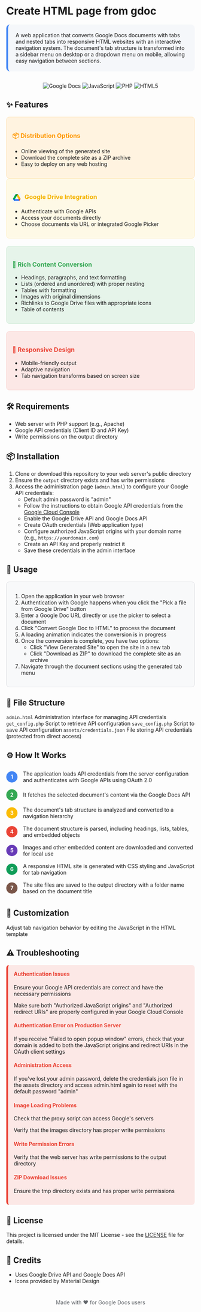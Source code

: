 # Create HTML page from gdoc

<div style="background-color: #f5f7fa; border-radius: 10px; padding: 20px; margin-bottom: 30px; border-left: 5px solid #4285f4;">
A web application that converts Google Docs documents with tabs and nested tabs into responsive HTML websites with an interactive navigation system. The document's tab structure is transformed into a sidebar menu on desktop or a dropdown menu on mobile, allowing easy navigation between sections.
</div>

<div align="center">
  <img src="https://img.shields.io/badge/Google%20Docs-4285F4?style=for-the-badge&logo=google&logoColor=white" alt="Google Docs">
  <img src="https://img.shields.io/badge/JavaScript-F7DF1E?style=for-the-badge&logo=javascript&logoColor=black" alt="JavaScript">
  <img src="https://img.shields.io/badge/PHP-777BB4?style=for-the-badge&logo=php&logoColor=white" alt="PHP">
  <img src="https://img.shields.io/badge/HTML5-E34F26?style=for-the-badge&logo=html5&logoColor=white" alt="HTML5">
</div>

## ✨ Features

<div style="display: flex; flex-wrap: wrap; gap: 20px; margin-top: 20px;">
  <div style="flex: 1; min-width: 300px; background-color: #fff3e0; padding: 15px; border-radius: 8px; border: 1px solid #ffe0b2;">
    <h3 style="color: #ff9800;">📦 Distribution Options</h3>
    <ul>
      <li>Online viewing of the generated site</li>
      <li>Download the complete site as a ZIP archive</li>
      <li>Easy to deploy on any web hosting</li>
    </ul>
  </div>
</div>
  
<div style="flex: 1; min-width: 300px; background-color: #fef9e6; padding: 15px; border-radius: 8px; border: 1px solid #feefc3;">
  <h3 style="color: #f4b400;">
    <img src="assets/google-drive-logo.png" width="24" height="24" style="vertical-align: middle; margin-right: 5px;"> Google Drive Integration
  </h3>
    <ul>
      <li>Authenticate with Google APIs</li>
      <li>Access your documents directly</li>
      <li>Choose documents via URL or integrated Google Picker</li>
    </ul>
  </div>
</div>

<div style="display: flex; flex-wrap: wrap; gap: 20px; margin-top: 20px;">
  <div style="flex: 1; min-width: 300px; background-color: #e6f4ea; padding: 15px; border-radius: 8px; border: 1px solid #ceead6;">
    <h3 style="color: #34a853;">📝 Rich Content Conversion</h3>
    <ul>
      <li>Headings, paragraphs, and text formatting</li>
      <li>Lists (ordered and unordered) with proper nesting</li>
      <li>Tables with formatting</li>
      <li>Images with original dimensions</li>
      <li>Richlinks to Google Drive files with appropriate icons</li>
      <li>Table of contents</li>
    </ul>
  </div>
  
  <div style="flex: 1; min-width: 300px; background-color: #fce8e6; padding: 15px; border-radius: 8px; border: 1px solid #fad2cf;">
    <h3 style="color: #ea4335;">📱 Responsive Design</h3>
    <ul>
      <li>Mobile-friendly output</li>
      <li>Adaptive navigation</li>
      <li>Tab navigation transforms based on screen size</li>
    </ul>
  </div>
</div>

## 🛠️ Requirements

- Web server with PHP support (e.g., Apache)
- Google API credentials (Client ID and API Key)
- Write permissions on the output directory

## 📦 Installation

1. Clone or download this repository to your web server's public directory
2. Ensure the `output` directory exists and has write permissions
3. Access the administration page (`admin.html`) to configure your Google API credentials:
   - Default admin password is "admin"
   - Follow the instructions to obtain Google API credentials from the [Google Cloud Console](https://console.cloud.google.com/)
   - Enable the Google Drive API and Google Docs API
   - Create OAuth credentials (Web application type)
   - Configure authorized JavaScript origins with your domain name (e.g., `https://yourdomain.com`)
   - Create an API Key and properly restrict it
   - Save these credentials in the admin interface

## 🚀 Usage

<div style="background-color: #f8f9fa; border-radius: 8px; padding: 15px; margin: 20px 0; border: 1px solid #dadce0;">
<ol>
  <li>Open the application in your web browser</li>
  <li>Authentication with Google happens when you click the "Pick a file from Google Drive" button</li>
  <li>Enter a Google Doc URL directly or use the picker to select a document</li>
  <li>Click "Convert Google Doc to HTML" to process the document</li>
  <li>A loading animation indicates the conversion is in progress</li>
  <li>Once the conversion is complete, you have two options:
    <ul>
      <li>Click "View Generated Site" to open the site in a new tab</li>
      <li>Click "Download as ZIP" to download the complete site as an archive</li>
    </ul>
  </li>
  <li>Navigate through the document sections using the generated tab menu</li>
</ol>
</div>

## 📂 File Structure

<tr>
  <td style="padding: 8px; border: 1px solid #dadce0;"><code>admin.html</code></td>
  <td style="padding: 8px; border: 1px solid #dadce0;">Administration interface for managing API credentials</td>
</tr>
<tr style="background-color: #f5f7fa;">
  <td style="padding: 8px; border: 1px solid #dadce0;"><code>get_config.php</code></td>
  <td style="padding: 8px; border: 1px solid #dadce0;">Script to retrieve API configuration</td>
</tr>
<tr>
  <td style="padding: 8px; border: 1px solid #dadce0;"><code>save_config.php</code></td>
  <td style="padding: 8px; border: 1px solid #dadce0;">Script to save API configuration</td>
</tr>
<tr style="background-color: #f5f7fa;">
  <td style="padding: 8px; border: 1px solid #dadce0;"><code>assets/credentials.json</code></td>
  <td style="padding: 8px; border: 1px solid #dadce0;">File storing API credentials (protected from direct access)</td>
</tr>

## ⚙️ How It Works

<div style="margin: 20px 0;">
<div style="display: flex; align-items: center; padding: 8px 0;">
  <div style="background-color: #4285f4; color: white; min-width: 30px; height: 30px; border-radius: 50%; display: flex; align-items: center; justify-content: center; font-weight: bold; margin-right: 15px;">1</div>
  <div>The application loads API credentials from the server configuration and authenticates with Google APIs using OAuth 2.0</div>
</div>
  
  <div style="display: flex; align-items: center; padding: 8px 0;">
    <div style="background-color: #34a853; color: white; min-width: 30px; height: 30px; border-radius: 50%; display: flex; align-items: center; justify-content: center; font-weight: bold; margin-right: 15px;">2</div>
    <div>It fetches the selected document's content via the Google Docs API</div>
  </div>
  
  <div style="display: flex; align-items: center; padding: 8px 0;">
    <div style="background-color: #fbbc05; color: white; min-width: 30px; height: 30px; border-radius: 50%; display: flex; align-items: center; justify-content: center; font-weight: bold; margin-right: 15px;">3</div>
    <div>The document's tab structure is analyzed and converted to a navigation hierarchy</div>
  </div>
  
  <div style="display: flex; align-items: center; padding: 8px 0;">
    <div style="background-color: #ea4335; color: white; min-width: 30px; height: 30px; border-radius: 50%; display: flex; align-items: center; justify-content: center; font-weight: bold; margin-right: 15px;">4</div>
    <div>The document structure is parsed, including headings, lists, tables, and embedded objects</div>
  </div>
  
  <div style="display: flex; align-items: center; padding: 8px 0;">
    <div style="background-color: #673ab7; color: white; min-width: 30px; height: 30px; border-radius: 50%; display: flex; align-items: center; justify-content: center; font-weight: bold; margin-right: 15px;">5</div>
    <div>Images and other embedded content are downloaded and converted for local use</div>
  </div>
  
  <div style="display: flex; align-items: center; padding: 8px 0;">
    <div style="background-color: #0f9d58; color: white; min-width: 30px; height: 30px; border-radius: 50%; display: flex; align-items: center; justify-content: center; font-weight: bold; margin-right: 15px;">6</div>
    <div>A responsive HTML site is generated with CSS styling and JavaScript for tab navigation</div>
  </div>
  
  <div style="display: flex; align-items: center; padding: 8px 0;">
    <div style="background-color: #795548; color: white; min-width: 30px; height: 30px; border-radius: 50%; display: flex; align-items: center; justify-content: center; font-weight: bold; margin-right: 15px;">7</div>
    <div>The site files are saved to the output directory with a folder name based on the document title</div>
  </div>
</div>

## 🎨 Customization

  <p>Adjust tab navigation behavior by editing the JavaScript in the HTML template</p>
</div>

## ⚠️ Troubleshooting

<div style="background-color: #fce8e6; padding: 15px; border-radius: 8px; margin: 20px 0; border-left: 5px solid #ea4335;">
  <h4 style="color: #ea4335; margin-top: 0;">Authentication Issues</h4>
  <p>Ensure your Google API credentials are correct and have the necessary permissions</p>
  <p>Make sure both "Authorized JavaScript origins" and "Authorized redirect URIs" are properly configured in your Google Cloud Console</p>
  
  <h4 style="color: #ea4335;">Authentication Error on Production Server</h4>
  <p>If you receive "Failed to open popup window" errors, check that your domain is added to both the JavaScript origins and redirect URIs in the OAuth client settings</p>
  
  <h4 style="color: #ea4335;">Administration Access</h4>
  <p>If you've lost your admin password, delete the credentials.json file in the assets directory and access admin.html again to reset with the default password "admin"</p>

  <h4 style="color: #ea4335;">Image Loading Problems</h4>
  <p>Check that the proxy script can access Google's servers</p>
  <p>Verify that the images directory has proper write permissions</p>
  
  <h4 style="color: #ea4335;">Write Permission Errors</h4>
  <p>Verify that the web server has write permissions to the output directory</p>
  
  <h4 style="color: #ea4335;">ZIP Download Issues</h4>
  <p>Ensure the tmp directory exists and has proper write permissions</p>
</div>

## 📄 License

This project is licensed under the MIT License - see the [LICENSE](LICENSE) file for details.

## 👏 Credits

- Uses Google Drive API and Google Docs API
- Icons provided by Material Design

<div align="center" style="margin-top: 40px; color: #5f6368;">
  <p>Made with ❤️ for Google Docs users</p>
</div>
